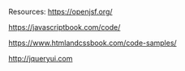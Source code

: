 Resources:
https://openjsf.org/

https://javascriptbook.com/code/

https://www.htmlandcssbook.com/code-samples/

http://jqueryui.com

